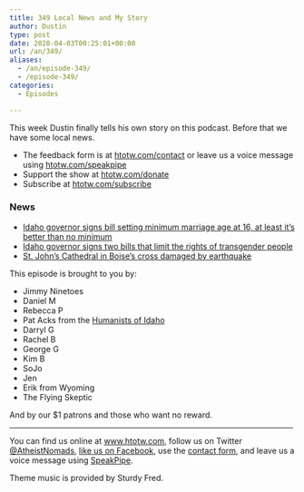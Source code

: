 ```yaml
---
title: 349 Local News and My Story
author: Dustin
type: post
date: 2020-04-03T00:25:01+00:00
url: /an/349/
aliases: 
  - /an/episode-349/
  - /episode-349/
categories:
  - Episodes

---
```

<div id="buzzsprout-player-10552760"></div><script src="https://www.buzzsprout.com/1983601/10552760-349-local-news-and-my-story.js?container_id=buzzsprout-player-10552760&player=small" type="text/javascript" charset="utf-8"></script>

This week Dustin finally tells his own story on this podcast. Before that we have some local news.

<!--more-->

 * The feedback form is at [htotw.com/contact](https://htotw.com/contact) or leave us a voice message using <a href="https://htotw.com/speakpipe" target="_blank" rel="noopener noreferrer">htotw.com/speakpipe</a>
 * Support the show at <a href="https://htotw.com/donate" target="_blank" rel="noopener noreferrer">htotw.com/donate</a>
 * Subscribe at <a href="https://htotw.com/subscribe" target="_blank" rel="noopener noreferrer">htotw.com/subscribe</a>

### News

  * [Idaho governor signs bill setting minimum marriage age at 16, at least it’s better than no minimum][1]
  * [Idaho governor signs two bills that limit the rights of transgender people][2]
  * [St. John’s Cathedral in Boise’s cross damaged by earthquake][3]

This episode is brought to you by:

  * Jimmy Ninetoes
  * Daniel M
  * Rebecca P
  * Pat Acks from the <a href="https://www.humanistsofidaho.org" target="_blank" rel="noopener noreferrer">Humanists of Idaho</a>
  * Darryl G
  * Rachel B
  * George G
  * Kim B
  * SoJo
  * Jen
  * Erik from Wyoming
  * The Flying Skeptic

And by our $1 patrons and those who want no reward.

<hr width="500" />

You can find us online at <a href="https://www.htotw.com/" target="_blank" rel="noopener noreferrer">www.htotw.com</a>, follow us on Twitter <a href="https://htotw.com/twitter" target="_blank" rel="noopener noreferrer">@AtheistNomads</a>, <a href="https://htotw.com/facebook" target="_blank" rel="noopener noreferrer">like us on Facebook</a>, use the [contact form](https://htotw.com/contact), and leave us a voice message using <a href="https://htotw.com/speakpipe" target="_blank" rel="noopener noreferrer">SpeakPipe</a>.

Theme music is provided by Sturdy Fred.

 [1]: https://www.ktvb.com/mobile/article/news/local/capitol-watch/idaho-governor-brad-little-signs-bill-setting-minimum-marriage-age-at-16/277-15d4959b-14bf-40c9-b983-b5d47a8ff6a8
 [2]: https://www.cnn.com/2020/03/31/us/idaho-transgender-bills/index.html
 [3]: https://idahonews.com/news/local/quake-damaged-cross-removed-from-atop-st-johns-in-boise